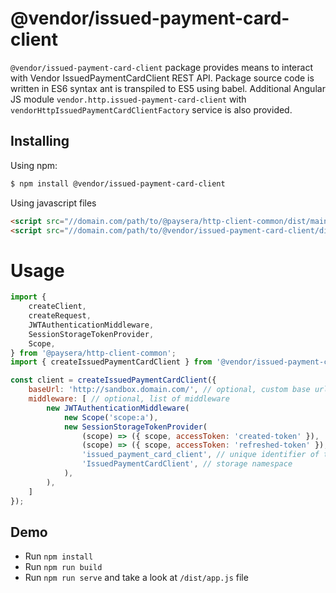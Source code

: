 # @vendor/issued-payment-card-client

`@vendor/issued-payment-card-client` package provides means to interact with Vendor IssuedPaymentCardClient REST API.
Package source code is written in ES6 syntax ant is transpiled to ES5 using babel.
Additional Angular JS module `vendor.http.issued-payment-card-client` with `vendorHttpIssuedPaymentCardClientFactory` service is also provided.

## Installing
Using npm:
```bash
$ npm install @vendor/issued-payment-card-client
```

Using javascript files
```html
<script src="//domain.com/path/to/@paysera/http-client-common/dist/main.js"></script>
<script src="//domain.com/path/to/@vendor/issued-payment-card-client/dist/lib.js"></script>
```

# Usage
```js
import {
    createClient,
    createRequest,
    JWTAuthenticationMiddleware,
    SessionStorageTokenProvider,
    Scope,
} from '@paysera/http-client-common';
import { createIssuedPaymentCardClient } from '@vendor/issued-payment-card-client';

const client = createIssuedPaymentCardClient({
    baseUrl: 'http://sandbox.domain.com/', // optional, custom base url
    middleware: [ // optional, list of middleware
        new JWTAuthenticationMiddleware(
            new Scope('scope:a'),
            new SessionStorageTokenProvider(
                (scope) => ({ scope, accessToken: 'created-token' }),
                (scope) => ({ scope, accessToken: 'refreshed-token' }),
                'issued_payment_card_client', // unique identifier of token
                'IssuedPaymentCardClient', // storage namespace
            ),
        ),
    ]
});
```

## Demo
 - Run `npm install`
 - Run `npm run build`
 - Run `npm run serve` and take a look at `/dist/app.js` file
